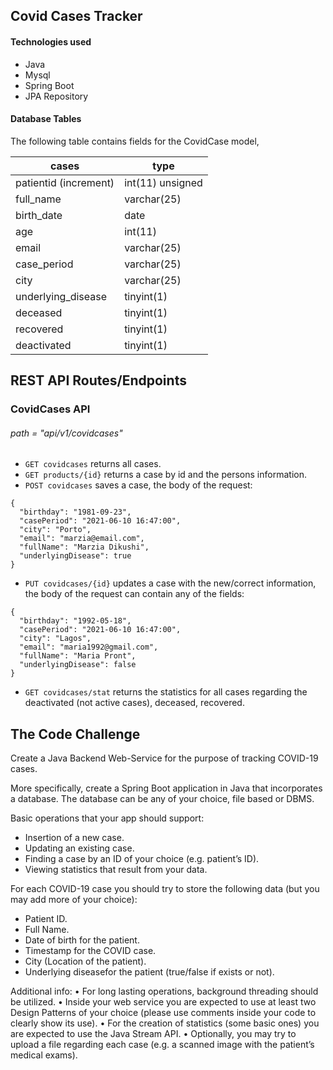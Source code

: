 ## Covid Cases Tracker

#### Technologies used
- Java
- Mysql
- Spring Boot
- JPA Repository

#### Database Tables
The following table contains fields for the CovidCase model,


| cases      |   type
| ----------- | ----------- |
| patientid (increment)       | int(11) unsigned |
| full_name    | varchar(25)        |
| birth_date      | date  |
| age       | int(11)  |
| email    | varchar(25)       |
| case_period    | varchar(25)       |
| city    | varchar(25)       |
| underlying_disease     | tinyint(1) |
| deceased     | tinyint(1) |
| recovered     | tinyint(1) |
| deactivated     | tinyint(1) |

## REST API Routes/Endpoints

### CovidCases API

###### path = "api/v1/covidcases"

- `GET covidcases` returns all cases.
- `GET products/{id}` returns a case by id and the persons information.
- `POST covidcases` saves a case, the body of the request:
	
```
{
  "birthday": "1981-09-23",
  "casePeriod": "2021-06-10 16:47:00",
  "city": "Porto",
  "email": "marzia@email.com",
  "fullName": "Marzia Dikushi",
  "underlyingDisease": true
}
```
		
- `PUT covidcases/{id}` updates a case with the new/correct information, the body of the request can contain any of the fields:

```
{
  "birthday": "1992-05-18",
  "casePeriod": "2021-06-10 16:47:00",
  "city": "Lagos",
  "email": "maria1992@gmail.com",
  "fullName": "Maria Pront",
  "underlyingDisease": false
}
```
- `GET covidcases/stat` returns the statistics for all cases regarding the deactivated (not active cases), deceased, recovered.

## The Code Challenge

Create a Java Backend Web-Service for the purpose of tracking COVID-19 cases.

More specifically, create a Spring Boot application in Java that incorporates a database. The database can be any of your choice, file based or DBMS.

Basic operations that your app should support:
- Insertion of a new case.
- Updating an existing case.
- Finding a case by an ID of your choice (e.g. patient’s ID).
- Viewing statistics that result from your data.

For each COVID-19 case you should try to store the following data (but you may add more of your choice):
- Patient ID.
- Full Name.
- Date of birth for the patient.
- Timestamp for the COVID case.
- City (Location of the patient).
- Underlying diseasefor the patient (true/false if exists or not).

Additional info:
• For long lasting operations, background threading should be utilized.
• Inside your web service you are expected to use at least two Design Patterns of your choice (please use comments inside your code to clearly show its use).
• For the creation of statistics (some basic ones) you are expected to use the Java Stream API.
• Optionally, you may try to upload a file regarding each case (e.g. a scanned image with the patient’s medical exams).
